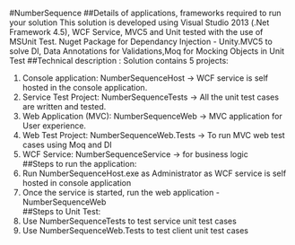 #NumberSequence
##Details of applications, frameworks required to run your solution
This solution is developed using Visual Studio 2013 (.Net Framework 4.5), WCF Service, MVC5 and Unit tested with the use of MSUnit      Test.
Nuget Package for Dependancy Injection - Unity.MVC5 to solve DI, Data Annotations for Validations,Moq for Mocking Objects in Unit        Test
##Technical description :
Solution contains 5 projects:  
1) Console application: NumberSequenceHost -> WCF service is self hosted in the console application.  
2) Service Test Project: NumberSequenceTests -> All the unit test cases are written and tested.  
3) Web Application (MVC): NumberSequenceWeb -> MVC application for User experience.  
4) Web Test Project: NumberSequenceWeb.Tests -> To run MVC web test cases using Moq and DI  
5) WCF Service: NumberSequenceService -> for business logic  
##Steps to run the application:  
1) Run NumberSequenceHost.exe as Administrator as WCF service is self hosted in console application  
2) Once the service is started, run the web application - NumberSequenceWeb  
##Steps to Unit Test:  
1) Use NumberSequenceTests to test service unit test cases  
2) Use NumberSequenceWeb.Tests to test client unit test cases  
